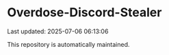# Overdose-Discord-Stealer

Last updated: 2025-07-06 06:13:06

This repository is automatically maintained.

